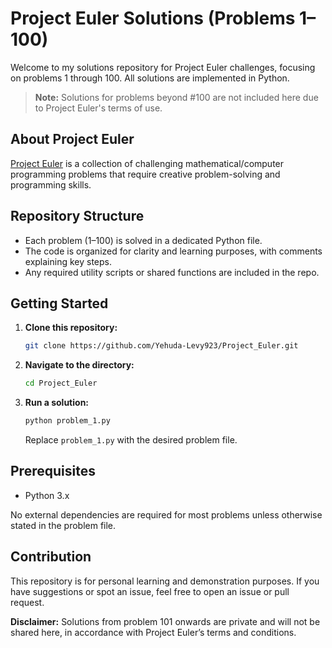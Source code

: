 # Project Euler Solutions (Problems 1–100)

Welcome to my solutions repository for Project Euler challenges, focusing on problems 1 through 100. All solutions are implemented in Python.

> **Note:** Solutions for problems beyond #100 are not included here due to Project Euler's terms of use.

## About Project Euler

[Project Euler](https://projecteuler.net/) is a collection of challenging mathematical/computer programming problems that require creative problem-solving and programming skills.

## Repository Structure

- Each problem (1–100) is solved in a dedicated Python file.
- The code is organized for clarity and learning purposes, with comments explaining key steps.
- Any required utility scripts or shared functions are included in the repo.

## Getting Started

1. **Clone this repository:**
   ```bash
   git clone https://github.com/Yehuda-Levy923/Project_Euler.git
   ```
2. **Navigate to the directory:**
   ```bash
   cd Project_Euler
   ```
3. **Run a solution:**
   ```bash
   python problem_1.py
   ```
   Replace `problem_1.py` with the desired problem file.

## Prerequisites

- Python 3.x

No external dependencies are required for most problems unless otherwise stated in the problem file.

## Contribution

This repository is for personal learning and demonstration purposes. If you have suggestions or spot an issue, feel free to open an issue or pull request.


**Disclaimer:** Solutions from problem 101 onwards are private and will not be shared here, in accordance with Project Euler’s terms and conditions.
